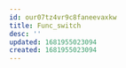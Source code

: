 ```yaml
---
id: our07tz4vr9c8faneevaxkw
title: Func_switch
desc: ''
updated: 1681955023094
created: 1681955023094
---
```

